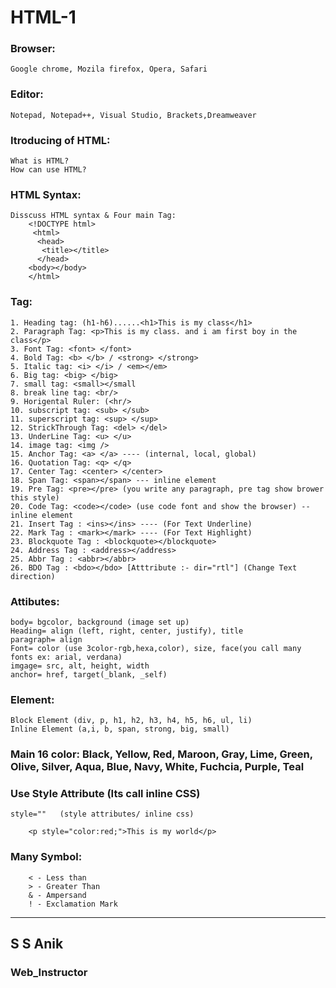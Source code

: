 # HTML-1
### Browser:
	Google chrome, Mozila firefox, Opera, Safari
	
### Editor:

	Notepad, Notepad++, Visual Studio, Brackets,Dreamweaver

### Itroducing of HTML:
	What is HTML?
	How can use HTML?

### HTML Syntax:
	Disscuss HTML syntax & Four main Tag:
		<!DOCTYPE html>
		 <html>
		  <head>
	 	   <title></title>
		  </head>
		<body></body>
		</html>

### Tag:
	1. Heading tag: (h1-h6)......<h1>This is my class</h1>
	2. Paragraph Tag: <p>This is my class. and i am first boy in the class</p>
	3. Font Tag: <font> </font>
	4. Bold Tag: <b> </b> / <strong> </strong>
	5. Italic tag: <i> </i> / <em></em>
	6. Big tag: <big> </big>
	7. small tag: <small></small
	8. break line tag: <br/>
	9. Horigental Ruler: (<hr/>
	10. subscript tag: <sub> </sub>
	11. superscript tag: <sup> </sup>
	12. StrickThrough Tag: <del> </del>
	13. UnderLine Tag: <u> </u>
	14. image tag: <img />
	15. Anchor Tag: <a> </a> ---- (internal, local, global)
	16. Quotation Tag: <q> </q>
	17. Center Tag: <center> </center>
	18. Span Tag: <span></span> --- inline element
	19. Pre Tag: <pre></pre> (you write any paragraph, pre tag show brower this style)
	20. Code Tag: <code></code> (use code font and show the browser) -- inline element
	21. Insert Tag : <ins></ins> ---- (For Text Underline)
	22. Mark Tag : <mark></mark> ---- (For Text Highlight)
	23. Blockquote Tag : <blockquote></blockquote>
	24. Address Tag : <address></address>
	25. Abbr Tag : <abbr></abbr>
	26. BDO Tag : <bdo></bdo> [Atttribute :- dir="rtl"] (Change Text direction)

### Attibutes:
	body= bgcolor, background (image set up)
	Heading= align (left, right, center, justify), title
	paragraph= align
	Font= color (use 3color-rgb,hexa,color), size, face(you call many fonts ex: arial, verdana)
	imgage= src, alt, height, width
	anchor= href, target(_blank, _self)


### Element:
	Block Element (div, p, h1, h2, h3, h4, h5, h6, ul, li)
	Inline Element (a,i, b, span, strong, big, small)

### Main 16 color: Black, Yellow, Red, Maroon, Gray, Lime, Green, Olive, Silver, Aqua, Blue, Navy, 		  						White, Fuchcia, Purple, Teal

### Use Style Attribute (Its call inline CSS)  
	style=""   (style attributes/ inline css)
		
		<p style="color:red;">This is my world</p>
### Many Symbol: 
		< - Less than 
		> - Greater Than 
		& - Ampersand
		! - Exclamation Mark



***
## S S Anik
### Web_Instructor
	

